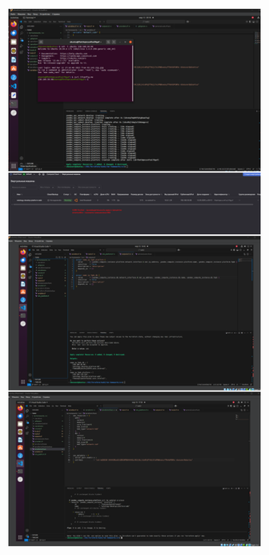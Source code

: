 ![](https://github.com/Hoaxlt/ter-homeworks/blob/main/hw2-screens/Screenshot_1.png)
![](https://github.com/Hoaxlt/ter-homeworks/blob/main/hw2-screens/Screenshot_2.png)
![](https://github.com/Hoaxlt/ter-homeworks/blob/main/hw2-screens/Screenshot_3.png)
![](https://github.com/Hoaxlt/ter-homeworks/blob/main/hw2-screens/Screenshot_4.png)


